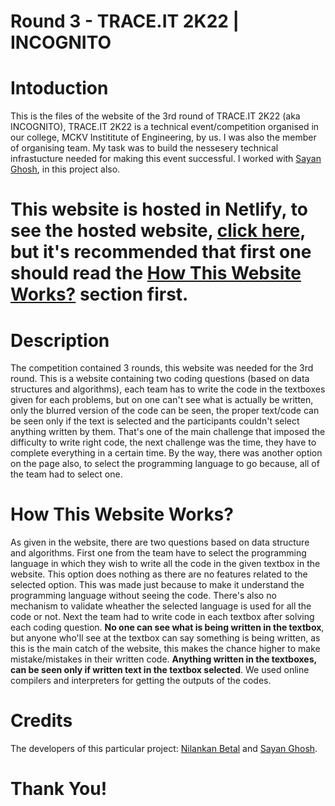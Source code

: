 # Round 3 - TRACE.IT 2K22 | INCOGNITO
# Intoduction
This is the files of the website of the 3rd round of TRACE.IT 2K22 (aka INCOGNITO), TRACE.IT 2K22 is a technical event/competition organised in our college, MCKV Instititute of Engineering, by us. I was also the member of organising team. My task was to build the nessesery technical infrastucture needed for making this event successful. I worked with [Sayan Ghosh](https://github.com/sayanghosh1), in this project also.
# This website is hosted in Netlify, to see the hosted website, [click here](https://no-site.netlify.app/), but it's recommended that first one should read the [How This Website Works?](#How-This-Website-Works?) section first.
# Description
The competition contained 3 rounds, this website was needed for the 3rd round. This is a website containing two coding questions (based on data structures and algorithms), each team has to write the code in the textboxes given for each problems, but on one can't see what is actually be written, only the blurred version of the code can be seen, the proper text/code can be seen only if the text is selected and the participants couldn't select anything written by them. That's one of the main challenge that imposed the difficulty to write right code, the next challenge was the time, they have to complete everything in a certain time. By the way, there was another option on the page also, to select the programming language to go because, all of the team had to select one.
# How This Website Works?
As given in the website, there are two questions based on data structure and algorithms. First one from the team have to select the programming language in which they wish to write all the code in the given textbox in the website. This option does nothing as there are no features related to the selected option. This was made just because to make it understand the programming language without seeing the code. There's also no mechanism to validate wheather the selected language is used for all the code or not. Next the team had to write code in each textbox after solving each coding question. <b>No one can see what is being written in the textbox</b>, but anyone who'll see at the textbox can say something is being written, as this is the main catch of the website, this makes the chance higher to make mistake/mistakes in their written code. <b>Anything written in the textboxes, can be seen only if written text in the textbox selected</b>. We used online compilers and interpreters for getting the outputs of the codes.
# Credits
The developers of this particular project:
[Nilankan Betal](https://github.com/NilankanBetal) and [Sayan Ghosh](https://github.com/sayanghosh1).
# Thank You!
